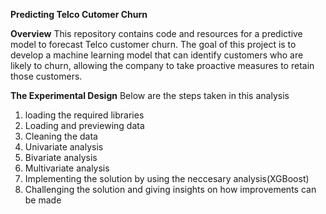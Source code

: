 ******Predicting Telco Cutomer Churn******

**Overview**
This repository contains code and resources for a predictive model to forecast Telco customer churn. 
The goal of this project is to develop a machine learning model that can identify customers who are likely to churn, 
allowing the company to take proactive measures to retain those customers.

**The Experimental Design**
 Below are the steps taken in this analysis
 1. loading the required libraries
 2. Loading and previewing data
 3. Cleaning the data
 4. Univariate analysis
 5. Bivariate analysis
 6. Multivariate analysis
 7. Implementing the solution by using the neccesary analysis(XGBoost)
 8. Challenging the solution and giving insights on how improvements can be made
